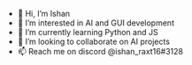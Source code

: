 - 👋 Hi, I’m Ishan
- 👀 I’m interested in AI and GUI development
- 🌱 I’m currently learning Python and JS
- 💞️ I’m looking to collaborate on AI projects
- 📫 Reach me on discord @ishan_raxt16#3128
